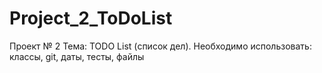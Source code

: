 # Project_2_ToDoList

Проект № 2
Тема: TODO List (список дел).
Необходимо использовать: классы, git, даты, тесты, файлы
